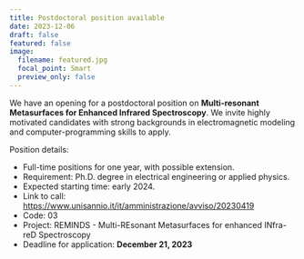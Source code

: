 ```yaml
---
title: Postdoctoral position available
date: 2023-12-06
draft: false
featured: false
image:
  filename: featured.jpg
  focal_point: Smart
  preview_only: false
---
```

We have an opening for a  postdoctoral position on **Multi-resonant Metasurfaces for Enhanced Infrared Spectroscopy**.
We invite highly motivated candidates with strong backgrounds in electromagnetic modeling and computer-programming skills to apply.

Position details:
- Full-time positions for one year, with possible extension.
- Requirement: Ph.D. degree in electrical engineering or applied physics.
- Expected starting time: early 2024.
- Link to call: https://www.unisannio.it/it/amministrazione/avviso/20230419
- Code: 03
- Project: REMINDS - Multi-REsonant Metasurfaces for enhanced INfra-reD Spectroscopy
- Deadline for application: **December 21, 2023**


